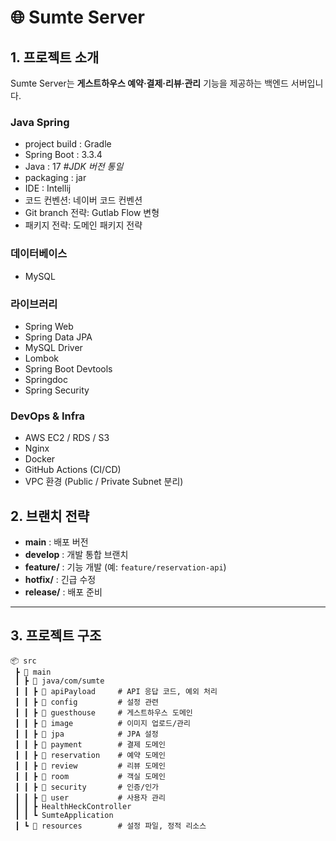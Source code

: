 # 🌐 Sumte Server

## 1. 프로젝트 소개
Sumte Server는 **게스트하우스 예약·결제·리뷰·관리** 기능을 제공하는 백엔드 서버입니다.  

### Java Spring
- project build : Gradle 
- Spring Boot : 3.3.4  
- Java : 17  *#JDK 버전 통일*
- packaging : jar
- IDE : Intellij  
- 코드 컨벤션: 네이버 코드 컨벤션  
- Git branch 전략: Gutlab Flow 변형
- 패키지 전략: 도메인 패키지 전략

### 데이터베이스
- MySQL

### 라이브러리
- Spring Web
- Spring Data JPA
- MySQL Driver
- Lombok
- Spring Boot Devtools
- Springdoc
- Spring Security

### DevOps & Infra
- AWS EC2 / RDS / S3
- Nginx
- Docker
- GitHub Actions (CI/CD)
- VPC 환경 (Public / Private Subnet 분리)

## 2. 브랜치 전략
- **main** : 배포 버전
- **develop** : 개발 통합 브랜치
- **feature/** : 기능 개발 (예: `feature/reservation-api`)
- **hotfix/** : 긴급 수정
- **release/** : 배포 준비

---

## 3. 프로젝트 구조
```plaintext
📦 src
 ┣ 📂 main
 ┃ ┣ 📂 java/com/sumte
 ┃ ┃ ┣ 📂 apiPayload     # API 응답 코드, 예외 처리
 ┃ ┃ ┣ 📂 config         # 설정 관련
 ┃ ┃ ┣ 📂 guesthouse     # 게스트하우스 도메인
 ┃ ┃ ┣ 📂 image          # 이미지 업로드/관리
 ┃ ┃ ┣ 📂 jpa            # JPA 설정
 ┃ ┃ ┣ 📂 payment        # 결제 도메인
 ┃ ┃ ┣ 📂 reservation    # 예약 도메인
 ┃ ┃ ┣ 📂 review         # 리뷰 도메인
 ┃ ┃ ┣ 📂 room           # 객실 도메인
 ┃ ┃ ┣ 📂 security       # 인증/인가
 ┃ ┃ ┣ 📂 user           # 사용자 관리
 ┃ ┃ ┣ HealthHeckController
 ┃ ┃ ┗ SumteApplication
 ┃ ┗ 📂 resources        # 설정 파일, 정적 리소스

